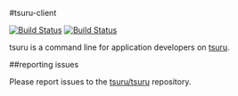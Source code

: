 #tsuru-client

[![Build Status](https://drone.io/github.com/tsuru/tsuru-client/status.png?branch=master)](https://drone.io/github.com/tsuru/tsuru-client/latest)
[![Build Status](https://travis-ci.org/tsuru/tsuru-client.png?branch=master)](https://travis-ci.org/tsuru/tsuru-client)

tsuru is a command line for application developers on
[tsuru](https://github.com/tsuru/tsuru).

##reporting issues

Please report issues to the
[tsuru/tsuru](https://github.com/tsuru/tsuru/issues) repository.
